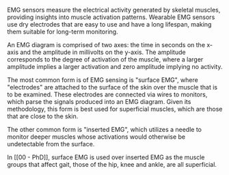 
EMG sensors measure the electrical activity generated by skeletal muscles, providing insights into muscle activation patterns. Wearable EMG sensors use dry electrodes that are easy to use and have a long lifespan, making them suitable for long-term monitoring.

An EMG diagram is comprised of two axes: the time in seconds on the x-axis and the amplitude in millivolts on the y-axis. The amplitude corresponds to the degree of activation of the muscle, where a larger amplitude implies a larger activation and zero amplitude implying no activity.

The most common form is of EMG sensing is "surface EMG", where "electrodes" are attached to the surface of the skin over the muscle that is to be examined. These electrodes are connected via wires to monitors, which parse the signals produced into an EMG diagram. Given its methodology, this form is best used for superficial muscles, which are those that are close to the skin.

The other common form is "inserted EMG", which utilizes a needle to monitor deeper muscles whose activations would otherwise be undetectable from the surface.

In [[00 - PhD]], surface EMG is used over inserted EMG as the muscle groups that affect gait, those of the hip, knee and ankle, are all superficial.
